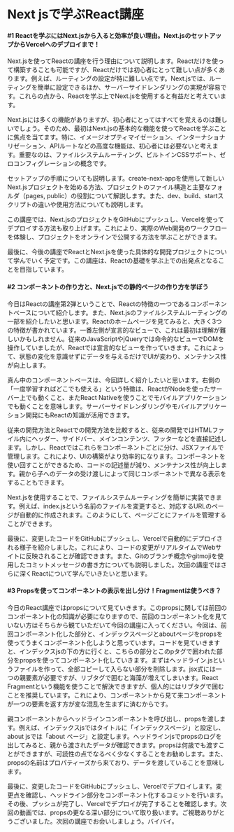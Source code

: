 #  Next jsで学ぶReact講座
#### #1 Reactを学ぶにはNext.jsから入ると効率が良い理由。Next.jsのセットアップからVercelへのデプロイまで！

Next.jsを使ってReactの講座を行う理由について説明します。Reactだけを使って構築することも可能ですが、Reactだけでは初心者にとって難しい点が多くあります。例えば、ルーティングの設定が特に難しい点です。Next.jsでは、ルーティングを簡単に設定できるほか、サーバーサイドレンダリングの実現が容易です。これらの点から、Reactを学ぶ上でNext.jsを使用すると有益だと考えています。

Next.jsには多くの機能がありますが、初心者にとってはすべてを覚えるのは難しいでしょう。そのため、最初はNext.jsの基本的な機能を使ってReactを学ぶことに焦点を当てます。特に、イメージオプティマイゼーション、インターナショナリゼーション、APIルートなどの高度な機能は、初心者には必要ないと考えます。重要なのは、ファイルシステムルーティング、ビルトインCSSサポート、ゼロコンフィグレーションの概念です。

セットアップの手順についても説明します。create-next-appを使用して新しいNext.jsプロジェクトを始める方法、プロジェクトのファイル構造と主要なフォルダ（pages, public）の役割について解説します。また、dev、build、startスクリプトの違いや使用方法についても説明します。

この講座では、Next.jsのプロジェクトをGitHubにプッシュし、Vercelを使ってデプロイする方法も取り上げます。これにより、実際のWeb開発のワークフローを体験し、プロジェクトをオンラインで公開する方法を学ぶことができます。

最後に、今後の講座でReactとNext.jsを使った具体的な開発プロジェクトについて学んでいく予定です。この講座は、Reactの基礎を学ぶ上での出発点となることを目指しています。
#### #2 コンポーネントの作り方と、Next.jsでの静的ページの作り方を学ぼう

今日はReactの講座第2弾ということで、Reactの特徴の一つであるコンポーネントベースについて紹介します。また、Next.jsのファイルシステムルーティングの一部を紹介したいと思います。Reactのホームページを見てみると、大きく3つの特徴が書かれています。一番左側が宣言的なビューで、これは最初は理解が難しいかもしれません。従来のJavaScriptやjQueryでは命令的なビューでDOMを操作していましたが、Reactでは宣言的なビューを作っていきます。これによって、状態の変化を意識せずにデータを与えるだけでUIが変わり、メンテナンス性が向上します。

真ん中のコンポーネントベースは、今回詳しく紹介したいと思います。右側の「一度学習すればどこでも使える」という特徴は、ReactがNodeを使ったサーバー上でも動くこと、またReact Nativeを使うことでモバイルアプリケーションでも動くことを意味します。サーバーサイドレンダリングやモバイルアプリケーション開発にもReactの知識が活用できます。

従来の開発方法とReactでの開発方法を比較すると、従来の開発ではHTMLファイル内にヘッダー、サイドバー、メインコンテンツ、フッターなどを直接記述します。しかし、Reactではこれらをコンポーネントごとに分け、JSXファイルで管理します。これにより、UIの構築がより効率的になります。コンポーネントを使い回すことができるため、コードの記述量が減り、メンテナンス性が向上します。親から子へのデータの受け渡しによって同じコンポーネントで異なる表示をすることもできます。

Next.jsを使用することで、ファイルシステムルーティングを簡単に実装できます。例えば、index.jsという名前のファイルを変更すると、対応するURLのページが自動的に作成されます。このようにして、ページごとにファイルを管理することができます。

最後に、変更したコードをGitHubにプッシュし、Vercelで自動的にデプロイされる様子を紹介しました。これにより、コードの変更がリアルタイムでWebサイトに反映されることが確認できます。また、Gitのブランチ概念やgitmojiを使用したコミットメッセージの書き方についても説明しました。次回の講座ではさらに深くReactについて学んでいきたいと思います。

#### #3 Propsを使ってコンポーネントの表示を出し分け！Fragmentは使うべき？

今日のReact講座ではpropsについて見ていきます。このpropsに関しては前回のコンポーネント化の知識が必要になりますので、前回のコンポーネント化を見ていない方はそちらから観ていただいて今回の講座に入ってください。今回は、前回コンポーネント化した部分と、インデックスページとaboutページをpropsを使ってうまくコンポーネント化しようと思っています。コードを見ていきますと、インデックスjsの下の方に行くと、こちらの部分とこのpタグで囲われた部分をpropsを使ってコンポーネント化していきます。まずはヘッドライン.jsというファイルを作って、全部コピーして入らない部分を削除します。jsx式には一つの親要素が必要ですが、リブタグで囲むと海藻が増えてしまいます。React Fragmentという機能を使うことで解決できますが、個人的にはリブタグで囲むことを推奨しています。これにより、コンポーネントから見て来コンポーネントが一つの要素を返す方が変な混乱を生まずに済むからです。

親コンポーネントからヘッドラインコンポーネントを呼び出し、propsを渡します。例えば、インデックスjsではタイトルに「インデックスページ」と設定し、about jsでは「about ページ」と設定します。ヘッドラインjsでpropsのログを出してみると、親から渡されたデータが確認できます。propsは何歳でも渡すことができますが、可読性の点でなるべく少なくすることをお勧めします。また、propsの名前はプロパティーズから来ており、データを渡していることを意味します。

最後に、変更したコードをGitHubにプッシュし、Vercelでデプロイします。変更点を確認し、ヘッドライン部分をコンポーネント化するコミットを行います。その後、プッシュが完了し、Vercelでデプロイが完了することを確認します。次回の動画では、propsの更なる深い部分について取り扱います。ご視聴ありがとうございました。次回の講座でお会いしましょう。バイバイ。